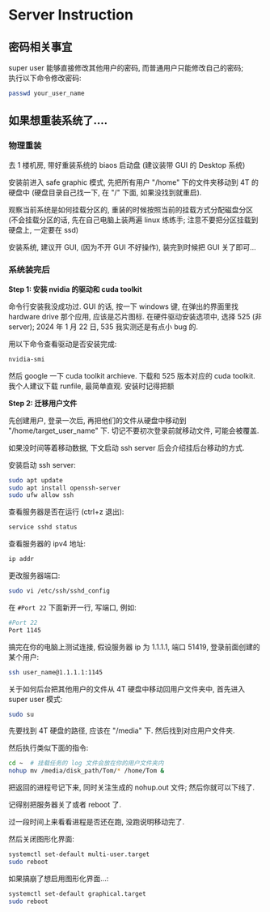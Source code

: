 # Server Instruction

## 密码相关事宜

super user 能够直接修改其他用户的密码, 而普通用户只能修改自己的密码;  
执行以下命令修改密码:

```bash
passwd your_user_name
```

## 如果想重装系统了....

### 物理重装

去 1 楼机房, 带好重装系统的 biaos 启动盘 (建议装带 GUI 的 Desktop 系统)

安装前进入 safe graphic 模式, 先把所有用户 "/home" 下的文件夹移动到 4T 的硬盘中 (硬盘目录自己找一下, 在 "/" 下面, 如果没找到就重启).

观察当前系统是如何挂载分区的, 重装的时候按照当前的挂载方式分配磁盘分区 (不会挂载分区的话, 先在自己电脑上装两遍 linux 练练手; 注意不要把分区挂载到硬盘上, 一定要在 ssd)

安装系统, 建议开 GUI, (因为不开 GUI 不好操作), 装完到时候把 GUI 关了即可...

### 系统装完后

**Step 1: 安装 nvidia 的驱动和 cuda toolkit**

命令行安装我没成功过. GUI 的话, 按一下 windows 键, 在弹出的界面里找 hardware drive 那个应用, 应该是芯片图标. 在硬件驱动安装选项中, 选择 525 (非 server); 2024 年 1 月 22 日, 535 我实测还是有点小 bug 的.

用以下命令查看驱动是否安装完成:

```bash
nvidia-smi
```

然后 google 一下 cuda toolkit archieve. 下载和 525 版本对应的 cuda toolkit.  
我个人建议下载 runfile, 最简单直观. 安装时记得把额

**Step 2: 迁移用户文件**

先创建用户, 登录一次后, 再把他们的文件从硬盘中移动到 "/home/target_user_name" 下. 切记不要初次登录前就移动文件, 可能会被覆盖.

如果没时间等着移动数据, 下文启动 ssh server 后会介绍挂后台移动的方式.



安装启动 ssh server:

```bash
sudo apt update
sudo apt install openssh-server
sudo ufw allow ssh
```

查看服务器是否在运行 (ctrl+z 退出):
```bash
service sshd status
```

查看服务器的 ipv4 地址:
```bash
ip addr
```

更改服务器端口:
```bash
sudo vi /etc/ssh/sshd_config
```

在 `#Port 22` 下面新开一行, 写端口, 例如:
```bash
#Port 22
Port 1145
```

搞完在你的电脑上测试连接, 假设服务器 ip 为 1.1.1.1, 端口 51419, 登录前面创建的某个用户:

```bash
ssh user_name@1.1.1.1:1145
```

关于如何后台把其他用户的文件从 4T 硬盘中移动回用户文件夹中, 首先进入 super user 模式:

```bash
sudo su
```

先要找到 4T 硬盘的路径, 应该在 "/media" 下. 然后找到对应用户文件夹.

然后执行类似下面的指令:

```bash
cd ~  # 挂载任务的 log 文件会放在你的用户文件夹内
nohup mv /media/disk_path/Tom/* /home/Tom &
```

把返回的进程号记下来, 同时关注生成的 nohup.out 文件; 然后你就可以下线了.

记得别把服务器关了或者 reboot 了.

过一段时间上来看看进程是否还在跑, 没跑说明移动完了.

然后关闭图形化界面:

```bash
systemctl set-default multi-user.target
sudo reboot
```

如果搞崩了想启用图形化界面...:

```bash
systemctl set-default graphical.target
sudo reboot
```